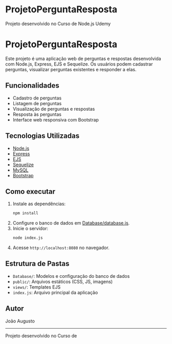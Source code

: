 # ProjetoPerguntaResposta
Projeto desenvolvido no Curso de Node.js Udemy
# ProjetoPerguntaResposta

Este projeto é uma aplicação web de perguntas e respostas desenvolvida com Node.js, Express, EJS e Sequelize. Os usuários podem cadastrar perguntas, visualizar perguntas existentes e responder a elas.

## Funcionalidades

- Cadastro de perguntas
- Listagem de perguntas
- Visualização de perguntas e respostas
- Resposta às perguntas
- Interface web responsiva com Bootstrap

## Tecnologias Utilizadas

- [Node.js](https://nodejs.org/)
- [Express](https://expressjs.com/)
- [EJS](https://ejs.co/)
- [Sequelize](https://sequelize.org/)
- [MySQL](https://www.mysql.com/)
- [Bootstrap](https://getbootstrap.com/)

## Como executar

1. Instale as dependências:
   ```sh
   npm install
   ```
2. Configure o banco de dados em [Database/database.js](Database/database.js).
3. Inicie o servidor:
   ```sh
   node index.js
   ```
4. Acesse `http://localhost:8080` no navegador.

## Estrutura de Pastas

- `Database/`: Modelos e configuração do banco de dados
- `public/`: Arquivos estáticos (CSS, JS, imagens)
- `views/`: Templates EJS
- `index.js`: Arquivo principal da aplicação

## Autor

João Augusto

---

Projeto desenvolvido no Curso de